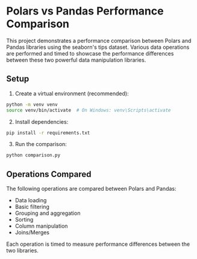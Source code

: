 # Polars vs Pandas Performance Comparison

This project demonstrates a performance comparison between Polars and Pandas libraries using the seaborn's tips dataset. Various data operations are performed and timed to showcase the performance differences between these two powerful data manipulation libraries.

## Setup

1. Create a virtual environment (recommended):
```bash
python -m venv venv
source venv/bin/activate  # On Windows: venv\Scripts\activate
```

2. Install dependencies:
```bash
pip install -r requirements.txt
```

3. Run the comparison:
```bash
python comparison.py
```

## Operations Compared

The following operations are compared between Polars and Pandas:
- Data loading
- Basic filtering
- Grouping and aggregation
- Sorting
- Column manipulation
- Joins/Merges

Each operation is timed to measure performance differences between the two libraries. 
